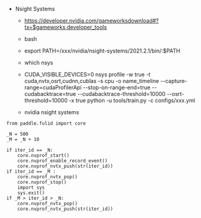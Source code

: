
- Nsight Systems
  - https://developer.nvidia.com/gameworksdownload#?tx=$gameworks,developer_tools
  - bash
  - export PATH=/xxx/nvidia/nsight-systems/2021.2.1/bin/:$PATH
  - which nsys
  - CUDA_VISIBLE_DEVICES=0  nsys profile -w true -t cuda,nvtx,osrt,cudnn,cublas -s cpu -o name_timeline --capture-range=cudaProfilerApi --stop-on-range-end=true --cudabacktrace=true --cudabacktrace-threshold=10000 --osrt-threshold=10000 -x true python -u tools/train.py -c configs/xxx.yml

  - nvidia nsight systems
  

```
from paddle.fulid import core 

_N = 500
_M = _N + 10

if iter_id == _N:
    core.nvprof_start()
    core.nvprof_enable_record_event()
    core.nvprof_nvtx_push(str(iter_id))
if iter_id == _M :
    core.nvprof_nvtx_pop()
    core.nvprof_stop()
    import sys
    sys.exit()
if _M > iter_id > _N:
    core.nvprof_nvtx_pop()
    core.nvprof_nvtx_push(str(iter_id))
```